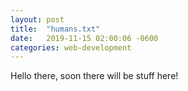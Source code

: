 ```yaml
---
layout: post
title:  "humans.txt"
date:   2019-11-15 02:00:06 -0600
categories: web-development
---
```

Hello there, soon there will be stuff here!
